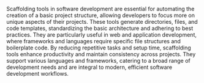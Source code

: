 Scaffolding tools in software development are essential for automating the creation of a basic project structure, allowing developers to focus more on unique aspects of their projects. These tools generate directories, files, and code templates, standardizing the basic architecture and adhering to best practices. They are particularly useful in web and application development, where frameworks and languages require specific file structures and boilerplate code. By reducing repetitive tasks and setup time, scaffolding tools enhance productivity and maintain consistency across projects. They support various languages and frameworks, catering to a broad range of development needs and are integral to modern, efficient software development workflows.